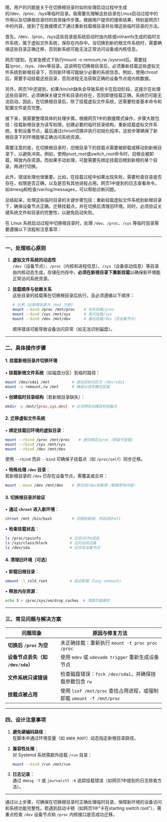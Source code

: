 嗯，用户的问题是关于在切换根目录时如何处理启动过程中生成的/dev、/proc、/sys等临时目录。我需要先理解这些目录在Linux启动过程中的作用以及切换根目录时的具体操作步骤。根据用户提供的搜索结果，特别是网页1中的内容，提到了在救援模式下通过重新挂载根目录并处理这些临时目录的方法。

首先，/dev、/proc、/sys这些目录是系统启动时由内核或initramfs生成的临时文件系统，属于虚拟文件系统，保存在内存中。当切换到新的根文件系统时，需要确保这些目录正确迁移，否则新系统可能无法正常访问设备或内核信息。

网页1提到，在紧急模式下执行mount -o remount,rw /sysroot后，需要挂载/proc、/sys、/dev等目录。这说明在切换根目录后，必须重新挂载这些虚拟文件系统到新根目录下，否则新环境可能缺少必要的系统信息。例如，使用chroot后，需要手动挂载这些目录，否则进程无法获取正确的设备节点或内核数据。

另外，网页1中还提到，如果/bin/sh缺失会导致系统卡在启动阶段，这提示在处理这些目录时，必须确保关键文件和目录的存在，否则即使挂载正确，系统仍可能无法启动。因此，在切换根目录后，除了挂载虚拟文件系统，还需要检查基本命令和配置文件是否完整。

接下来，我需要整理具体的处理步骤。根据网页1中的救援模式操作，步骤大致包括：挂载新根目录为读写权限，创建必要的临时目录结构，重新挂载虚拟文件系统，复制设备节点，最后通过chroot切换并执行初始化程序。这些步骤确保了新根目录下的环境能够正确访问系统资源。

需要注意的是，在切换根目录时，旧根目录下的挂载点需要被卸载或移动到新根目录下，以避免冲突。例如，使用pivot_root或switch_root命令时，旧根会被卸载，释放内存资源。而如果手动处理，可能需要先绑定挂载旧根到新根的某个目录，再进行切换。

此外，错误处理也很重要。比如，在挂载过程中如果出现失败，需要检查目录是否存在，权限是否正确，以及是否有其他进程占用。网页1中提到的日志查看命令，如dmesg和检查/var/log/messages，可以帮助诊断问题。

总结起来，处理这些临时目录的关键步骤包括：重新挂载虚拟文件系统到新根目录下，确保设备节点正确，迁移挂载点，并在切换后清理旧环境。同时，必须验证关键系统文件和目录的完整性，以避免启动失败。




在 Linux 系统启动过程中切换根目录时，处理 `/dev`、`/proc`、`/sys` 等临时目录需要遵循以下流程和注意事项：

---

### **一、处理核心原则**
1. **虚拟文件系统的动态性**  
   `/dev`（设备节点）、`/proc`（内核和进程信息）、`/sys`（设备驱动信息）等目录由内核动态生成，存储在内存中，**必须在新根目录下重新挂载**以确保新环境能正常访问系统资源。

2. **挂载顺序与依赖关系**  
   这些目录的挂载需在切换根目录后执行，且必须遵循以下顺序：
   ```bash
   # 示例（以新根目录为 /mnt 为例）
   mount --bind /proc /mnt/proc    # 优先挂载/proc
   mount --bind /sys /mnt/sys      # 其次挂载/sys
   mount --bind /dev /mnt/dev      # 最后挂载/dev（含设备节点）
   ```
   顺序错误可能导致设备访问异常（如无法识别磁盘）。

---

### **二、具体操作步骤**
#### **1. 挂载新根目录并切换环境**
• **挂载新根文件系统**（如磁盘分区）到临时路径：
  ```bash
  mount /dev/sda1 /mnt          # 假设目标分区为 /dev/sda1
  mount -o remount,rw /mnt      # 确保以读写模式挂载
  ```
• **创建临时目录结构**（若新根目录缺失）：
  ```bash
  mkdir -p /mnt/{proc,sys,dev}  # 必须预先创建目标挂载点
  ```

#### **2. 迁移虚拟文件系统**
• **绑定挂载旧环境的虚拟目录**：
  ```bash
  mount --rbind /proc /mnt/proc    # 递归绑定/proc（保留子挂载）
  mount --rbind /sys /mnt/sys
  mount --rbind /dev /mnt/dev
  ```
  使用 `--rbind` 而非 `--bind` 可确保子挂载点（如 `/proc/self`）同步迁移。

• **特殊处理 `/dev` 目录**：  
  若新根目录的 `/dev` 已存在设备节点，需覆盖或合并：
  ```bash
  mount --move /dev /mnt/dev    # 移动旧/dev到新根（替换原有内容）
  ```

#### **3. 切换根目录并验证**
• **通过 `chroot` 进入新环境**：
  ```bash
  chroot /mnt /bin/bash         # 切换到新根，并启动Shell
  ```
• **检查挂载状态**：
  ```bash
  ls /proc/cpuinfo             # 应显示CPU信息
  ls /sys/class/block          # 应列出块设备
  ls /dev/sda                  # 应存在设备节点
  ```

#### **4. 清理旧环境（可选）**
• **卸载旧根目录**：
  ```bash
  umount -l /old_root          # 延迟卸载（lazy unmount）
  ```
• **释放内存资源**：
  ```bash
  echo 3 > /proc/sys/vm/drop_caches  # 清理页面缓存
  ```

---

### **三、常见问题与解决方案**
| 问题现象                          | 原因与修复方法                                                                 |
|-----------------------------------|------------------------------------------------------------------------------|
| **切换后 `/proc` 为空**           | 未正确挂载：重新执行 `mount -t proc proc /proc`                              |
| **设备节点丢失（如 `/dev/sda`）** | 使用 `mdev` 或 `udevadm trigger` 重新生成设备节点                            |
| **文件系统只读错误**              | 检查磁盘错误：`fsck /dev/sda1`，并确保挂载参数包含 `rw`                 |
| **挂载点被占用**                  | 使用 `lsof /mnt/proc` 查找占用进程，或强制卸载 `umount -f /mnt/proc`        |

---

### **四、设计注意事项**
1. **避免硬编码路径**：  
   在脚本中通过环境变量（如 `$NEW_ROOT`）动态指定新根目录路径。

2. **兼容性处理**：  
   对 Systemd 系统需额外挂载 `/run` 目录：
   ```bash
   mount --bind /run /mnt/run
   ```

3. **日志记录**：  
   通过 `dmesg -T` 或 `journalctl -b` 追踪挂载错误（如网页1中提到的日志排查方法）。

---

通过以上步骤，可确保在切换根目录时正确处理临时目录，保障新环境的设备访问和系统功能完整性。若遇到启动卡顿（如网页1中“卡在starting switch root”），需重点检查 `/dev` 设备节点和 `/proc` 内核接口是否成功迁移。